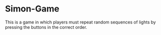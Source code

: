 # Simon-Game
This is a game in which players must repeat random sequences of lights by pressing the buttons in the correct order.